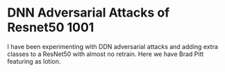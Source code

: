 # DNN Adversarial Attacks of Resnet50 1001


I have been experimenting with DDN adversarial attacks and adding extra classes to a ResNet50 with almost no retrain.
Here we have Brad Pitt featuring as lotion.

